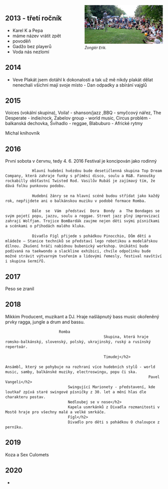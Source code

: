 
<div style="float:right;margin-left:20px"><div><img src="2011-erik.jpg" style="width:250px" /></div><small><i>Žonglér Erik.</i></small></div>

## 2013 - třetí ročník
- Karel K a Pepa
- máme název vrátit zpět
- povoděň
- Gadžo bez playerů
- Voda nás nezlomí

## 2014

- Veve
Plakát jsem dotáhl k dokonalosti a tak už mě nikdy plakát dělat nenechali
všichni mají svoje místo - Dan odpadky a sbírání vajglů

## 2015

Voices (vokální skupina), Voila! - shanson/jazz ,BBQ - smyčcový nářez, The Desperate - indie/rock, Zabelov group - world music, Circus problém - balkanská dechovka, Švihadlo - reggae, Blabuburo - Africké rytmy</p>

Michal knihovník

## 2016

První sobota v červnu, tedy 4. 6. 2016 Festival je koncipován jako rodinný

				Hlavní hudební hvězdou bude desetičlenná skupina Top Dream Company, která zahraje funky s příměsí disco, soulu a R&B. Fanoušky rockabilly obšťastní Twisted Rod. Vasilův Rubáš je zajímavý tím, že dává folku punkovou podobu.

				Hudební žánry se na hlavní scéně budou střídat jako každý rok, nepřijdete ani o balkánskou muziku v podobě formace Romba.

				Dále  se  Vám  představí  Dora  Bondy  a  The Bondages se svým pojetí popu, jazzu, soulu a reggae. Street jazz plný improvizací zahrají Wolfjam. Trojice BomBardák zaujme nejen děti svými písničkami a scénkami o příhodách malého kluka.

				Divadlo Fígl přijede s pohádkou Pinocchio, Dům dětí a mládeže – Stanice techniků se představí lego robotikou a modelářskou dílnou. Zkušení hráči nabídnou bubenický workshop. Unikátní bude podívaná na taekwondo a slackline exhibici, chvíle odpočinku bude možné strávit výtvarným tvořením a lidovými řemesly, festival navštíví i skupina šermířů.

## 2017

Peso se zranil

## 2018
Mikkim
							Producent, muzikant a DJ. Hraje našlápnutý bass music okořeněný prvky ragga, jungle a drum and bassu.

							Romba
												Skupina, která hraje romsko-balkánský, slovenský, polský, ukrajinský, ruský a rusínský repertoár.

												Timudej</h2>
																	Ansámbl, který se pohybuje na rozhraní více hudebních stylů - world music, samby, balkánské muziky, electroswingu, popu či ska.
																	Pavel Vangeli</h2>
								Swingující Marionety - představení, kde loutkař zpívá staré swingové písničky z 30. let a mění hlas dle charakteru postav.
								Nedloubej se v nose</h2>							
								Kapela usmrkánků z Divadla rozmanitosti v Mostě hraje pro všechny malé a velké smrkáče.
								Fígl</h2>							
								Divadlo pro děti s pohádkou O chaloupce z perníku.

## 2019

Koza a Sex Culomets

## 2020




-
